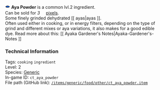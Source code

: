 ![ ](https://raw.githubusercontent.com/Ceterai/Enternia/main/items/generic/food/other/ct_aya_powder.png) **Aya Powder** is a common lvl.2 ingredient.  
Can be sold for *3* <img src="https://starbounder.org/mediawiki/images/2/21/Pixel.png" width="12" height="16"/> [pixels](https://starbounder.org/Pixel).  
Some finely grinded dehydrated [[ ayas|ayas ]].  
Often used either in cooking, or in energy filters, depending on the type of grind and different mixes or aya variations, it also makes for a good edible dye. Read more about this: [[ Ayaka Gardener's Notes|Ayaka-Gardener's-Notes ]]

### Technical Information

Tags: `cooking` `ingredient`  
Level: 2  
Species: [Generic](https://starbounder.org/Perfectly_Generic_Item)  
In-game ID: `ct_aya_powder`  
File path (GitHub link): [`/items/generic/food/other/ct_aya_powder.item`](https://github.com/Ceterai/Enternia/blob/main/items/generic/food/other/ct_aya_powder.item)
